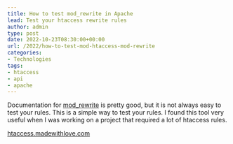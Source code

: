 ```yaml
---
title: How to test mod_rewrite in Apache
lead: Test your htaccess rewrite rules
author: admin
type: post
date: 2022-10-23T08:30:00+00:00
url: /2022/how-to-test-mod-htaccess-mod-rewrite
categories:
- Technologies
tags:
- htaccess
- api
- apache
---
```


Documentation for [mod_rewrite](https://httpd.apache.org/docs/current/mod/mod_rewrite.html) is pretty good, but it is not always easy to test your rules. This is a simple way to test your rules. I found this tool very useful when I was working on a project that required a lot of htaccess rules.

[htaccess.madewithlove.com](https://htaccess.madewithlove.com)


<!--more-->


